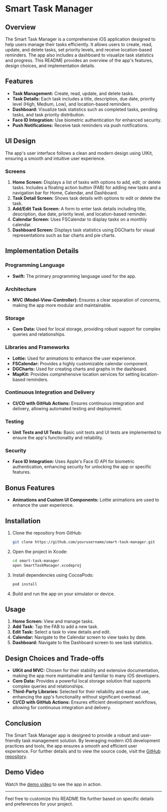 # Smart Task Manager

## Overview
The Smart Task Manager is a comprehensive iOS application designed to help users manage their tasks efficiently. It allows users to create, read, update, and delete tasks, set priority levels, and receive location-based reminders. The app also includes a dashboard to visualize task statistics and progress. This README provides an overview of the app's features, design choices, and implementation details.

## Features
- **Task Management:** Create, read, update, and delete tasks.
- **Task Details:** Each task includes a title, description, due date, priority level (High, Medium, Low), and location-based reminders.
- **Dashboard:** Visualize task statistics such as completed tasks, pending tasks, and task priority distribution.
- **Face ID Integration:** Use biometric authentication for enhanced security.
- **Push Notifications:** Receive task reminders via push notifications.

## UI Design
The app's user interface follows a clean and modern design using UIKit, ensuring a smooth and intuitive user experience.

### Screens
1. **Home Screen:** Displays a list of tasks with options to add, edit, or delete tasks. Includes a floating action button (FAB) for adding new tasks and a navigation bar for Home, Calendar, and Dashboard.
2. **Task Detail Screen:** Shows task details with options to edit or delete the task.
3. **Add/Edit Task Screen:** A form to enter task details including title, description, due date, priority level, and location-based reminder.
4. **Calendar Screen:** Uses FSCalendar to display tasks on a monthly calendar.
5. **Dashboard Screen:** Displays task statistics using DGCharts for visual representations such as bar charts and pie charts.

## Implementation Details

### Programming Language
- **Swift:** The primary programming language used for the app.

### Architecture
- **MVC (Model-View-Controller):** Ensures a clear separation of concerns, making the app more modular and maintainable.

### Storage
- **Core Data:** Used for local storage, providing robust support for complex queries and relationships.

### Libraries and Frameworks
- **Lottie:** Used for animations to enhance the user experience.
- **FSCalendar:** Provides a highly customizable calendar component.
- **DGCharts:** Used for creating charts and graphs in the dashboard.
- **MapKit:** Provides comprehensive location services for setting location-based reminders.

### Continuous Integration and Delivery
- **CI/CD with GitHub Actions:** Ensures continuous integration and delivery, allowing automated testing and deployment. 

### Testing
- **Unit Tests and UI Tests:** Basic unit tests and UI tests are implemented to ensure the app's functionality and reliability.

### Security
- **Face ID Integration:** Uses Apple's Face ID API for biometric authentication, enhancing security for unlocking the app or specific features.

## Bonus Features
- **Animations and Custom UI Components:** Lottie animations are used to enhance the user experience.

## Installation
1. Clone the repository from GitHub:
   ```bash
   git clone https://github.com/yourusername/smart-task-manager.git
   ```
2. Open the project in Xcode:
   ```bash
   cd smart-task-manager
   open SmartTaskManager.xcodeproj
   ```
3. Install dependencies using CocoaPods:
   ```bash
   pod install
   ```
4. Build and run the app on your simulator or device.

## Usage
1. **Home Screen:** View and manage tasks.
2. **Add Task:** Tap the FAB to add a new task.
3. **Edit Task:** Select a task to view details and edit.
4. **Calendar:** Navigate to the Calendar screen to view tasks by date.
5. **Dashboard:** Navigate to the Dashboard screen to see task statistics.

## Design Choices and Trade-offs
- **UIKit and MVC:** Chosen for their stability and extensive documentation, making the app more maintainable and familiar to many iOS developers.
- **Core Data:** Provides a powerful local storage solution that supports complex queries and relationships.
- **Third-Party Libraries:** Selected for their reliability and ease of use, enhancing the app's functionality without significant overhead.
- **CI/CD with GitHub Actions:** Ensures efficient development workflows, allowing for continuous integration and delivery.

## Conclusion
The Smart Task Manager app is designed to provide a robust and user-friendly task management solution. By leveraging modern iOS development practices and tools, the app ensures a smooth and efficient user experience. For further details and to view the source code, visit the [GitHub repository](https://github.com/yourusername/smart-task-manager).

## Demo Video
Watch the [demo video](https://link-to-demo-video.com) to see the app in action.

---

Feel free to customize this README file further based on specific details and preferences for your project.
